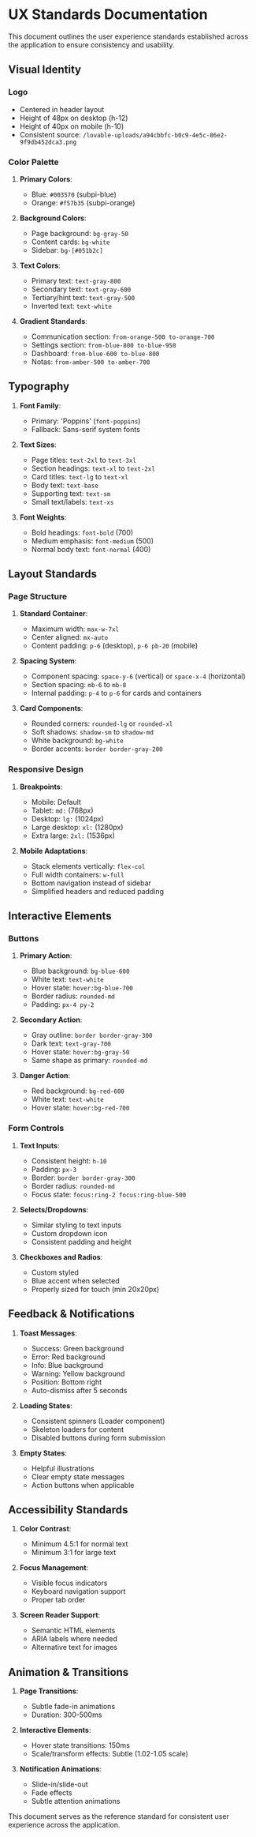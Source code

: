 
# UX Standards Documentation

This document outlines the user experience standards established across the application to ensure consistency and usability.

## Visual Identity

### Logo

- Centered in header layout
- Height of 48px on desktop (h-12)
- Height of 40px on mobile (h-10)
- Consistent source: `/lovable-uploads/a94cbbfc-b0c9-4e5c-86e2-9f9db452dca3.png`

### Color Palette

1. **Primary Colors**:
   - Blue: `#003570` (subpi-blue)
   - Orange: `#f57b35` (subpi-orange)

2. **Background Colors**:
   - Page background: `bg-gray-50`
   - Content cards: `bg-white`
   - Sidebar: `bg-[#051b2c]`

3. **Text Colors**:
   - Primary text: `text-gray-800`
   - Secondary text: `text-gray-600`
   - Tertiary/hint text: `text-gray-500`
   - Inverted text: `text-white`

4. **Gradient Standards**:
   - Communication section: `from-orange-500 to-orange-700`
   - Settings section: `from-blue-800 to-blue-950`
   - Dashboard: `from-blue-600 to-blue-800`
   - Notas: `from-amber-500 to-amber-700`

## Typography

1. **Font Family**:
   - Primary: 'Poppins' (`font-poppins`)
   - Fallback: Sans-serif system fonts

2. **Text Sizes**:
   - Page titles: `text-2xl` to `text-3xl`
   - Section headings: `text-xl` to `text-2xl`
   - Card titles: `text-lg` to `text-xl`
   - Body text: `text-base`
   - Supporting text: `text-sm`
   - Small text/labels: `text-xs`

3. **Font Weights**:
   - Bold headings: `font-bold` (700)
   - Medium emphasis: `font-medium` (500)
   - Normal body text: `font-normal` (400)

## Layout Standards

### Page Structure

1. **Standard Container**:
   - Maximum width: `max-w-7xl`
   - Center aligned: `mx-auto`
   - Content padding: `p-6` (desktop), `p-6 pb-20` (mobile)

2. **Spacing System**:
   - Component spacing: `space-y-6` (vertical) or `space-x-4` (horizontal)
   - Section spacing: `mb-6` to `mb-8`
   - Internal padding: `p-4` to `p-6` for cards and containers

3. **Card Components**:
   - Rounded corners: `rounded-lg` or `rounded-xl`
   - Soft shadows: `shadow-sm` to `shadow-md`
   - White background: `bg-white`
   - Border accents: `border border-gray-200`

### Responsive Design

1. **Breakpoints**:
   - Mobile: Default
   - Tablet: `md:` (768px)
   - Desktop: `lg:` (1024px)
   - Large desktop: `xl:` (1280px)
   - Extra large: `2xl:` (1536px)

2. **Mobile Adaptations**:
   - Stack elements vertically: `flex-col`
   - Full width containers: `w-full`
   - Bottom navigation instead of sidebar
   - Simplified headers and reduced padding

## Interactive Elements

### Buttons

1. **Primary Action**:
   - Blue background: `bg-blue-600`
   - White text: `text-white`
   - Hover state: `hover:bg-blue-700`
   - Border radius: `rounded-md`
   - Padding: `px-4 py-2`

2. **Secondary Action**:
   - Gray outline: `border border-gray-300`
   - Dark text: `text-gray-700`
   - Hover state: `hover:bg-gray-50`
   - Same shape as primary: `rounded-md`

3. **Danger Action**:
   - Red background: `bg-red-600`
   - White text: `text-white`
   - Hover state: `hover:bg-red-700`

### Form Controls

1. **Text Inputs**:
   - Consistent height: `h-10`
   - Padding: `px-3`
   - Border: `border border-gray-300`
   - Border radius: `rounded-md`
   - Focus state: `focus:ring-2 focus:ring-blue-500`

2. **Selects/Dropdowns**:
   - Similar styling to text inputs
   - Custom dropdown icon
   - Consistent padding and height

3. **Checkboxes and Radios**:
   - Custom styled
   - Blue accent when selected
   - Properly sized for touch (min 20x20px)

## Feedback & Notifications

1. **Toast Messages**:
   - Success: Green background
   - Error: Red background
   - Info: Blue background
   - Warning: Yellow background
   - Position: Bottom right
   - Auto-dismiss after 5 seconds

2. **Loading States**:
   - Consistent spinners (Loader component)
   - Skeleton loaders for content
   - Disabled buttons during form submission

3. **Empty States**:
   - Helpful illustrations
   - Clear empty state messages
   - Action buttons when applicable

## Accessibility Standards

1. **Color Contrast**:
   - Minimum 4.5:1 for normal text
   - Minimum 3:1 for large text

2. **Focus Management**:
   - Visible focus indicators
   - Keyboard navigation support
   - Proper tab order

3. **Screen Reader Support**:
   - Semantic HTML elements
   - ARIA labels where needed
   - Alternative text for images

## Animation & Transitions

1. **Page Transitions**:
   - Subtle fade-in animations
   - Duration: 300-500ms

2. **Interactive Elements**:
   - Hover state transitions: 150ms
   - Scale/transform effects: Subtle (1.02-1.05 scale)

3. **Notification Animations**:
   - Slide-in/slide-out
   - Fade effects
   - Subtle attention animations

This document serves as the reference standard for consistent user experience across the application.

